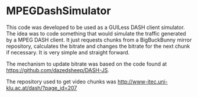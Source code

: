 # MPEGDashSimulator

This code was developed to be used as a GUILess DASH client simulator. The idea was to code something that would simulate the traffic generated by a MPEG DASH client. It just requests chunks from a BigBuckBunny mirror repository, calculates the bitrate and changes the bitrate for the next chunk if necessary. It is very simple and straight forward. 

The mechanism to update bitrate was based on the code found at https://github.com/dazedsheep/DASH-JS.

The repository used to get video chunks was http://www-itec.uni-klu.ac.at/dash/?page_id=207
